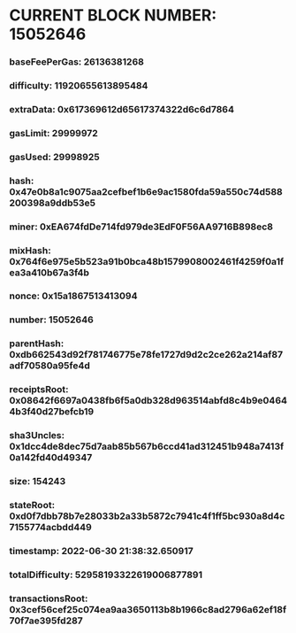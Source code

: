 # CURRENT BLOCK NUMBER: 15052646

### baseFeePerGas: 26136381268
### difficulty: 11920655613895484
### extraData: 0x617369612d65617374322d6c6d7864
### gasLimit: 29999972
### gasUsed: 29998925
### hash: 0x47e0b8a1c9075aa2cefbef1b6e9ac1580fda59a550c74d588200398a9ddb53e5
### miner: 0xEA674fdDe714fd979de3EdF0F56AA9716B898ec8
### mixHash: 0x764f6e975e5b523a91b0bca48b1579908002461f4259f0a1fea3a410b67a3f4b
### nonce: 0x15a1867513413094
### number: 15052646
### parentHash: 0xdb662543d92f781746775e78fe1727d9d2c2ce262a214af87adf70580a95fe4d
### receiptsRoot: 0x08642f6697a0438fb6f5a0db328d963514abfd8c4b9e04644b3f40d27befcb19
### sha3Uncles: 0x1dcc4de8dec75d7aab85b567b6ccd41ad312451b948a7413f0a142fd40d49347
### size: 154243
### stateRoot: 0xd0f7dbb78b7e28033b2a33b5872c7941c4f1ff5bc930a8d4c7155774acbdd449
### timestamp: 2022-06-30 21:38:32.650917
### totalDifficulty: 52958193322619006877891
### transactionsRoot: 0x3cef56cef25c074ea9aa3650113b8b1966c8ad2796a62ef18f70f7ae395fd287
